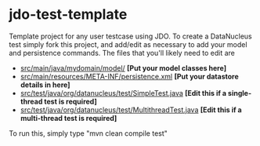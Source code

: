 jdo-test-template
=================

Template project for any user testcase using JDO.
To create a DataNucleus test simply fork this project, and add/edit as 
necessary to add your model and persistence commands. The files that you'll likely need to edit are

* <a href="https://github.com/datanucleus/test-jdo/tree/master/jdo-test-template/src/main/java/mydomain/model">src/main/java/mydomain/model/</a>   **[Put your model classes here]**
* <a href="https://github.com/datanucleus/test-jdo/blob/master/jdo-test-template/src/main/resources/META-INF/persistence.xml">src/main/resources/META-INF/persistence.xml</a>   **[Put your datastore details in here]**
* <a href="https://github.com/datanucleus/test-jdo/blob/master/jdo-test-template/src/test/java/org/datanucleus/test/SimpleTest.java">src/test/java/org/datanucleus/test/SimpleTest.java</a>   **[Edit this if a single-thread test is required]**
* <a href="https://github.com/datanucleus/test-jdo/blob/master/jdo-test-template/src/test/java/org/datanucleus/test/MultithreadTest.java">src/test/java/org/datanucleus/test/MultithreadTest.java</a>   **[Edit this if a multi-thread test is required]**

To run this, simply type "mvn clean compile test"
